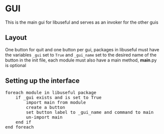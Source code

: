 # GUI
This is the main gui for libuseful and serves as an invoker for the other guis
## Layout
One button for quit and one button per gui, packages in libuseful must have the variables `_gui` set to `True` and `_gui_name` set to the desired name of the button in the init file, each module must also have a main method, __main__.py is optional
## Setting up the interface
<pre>
foreach module in libuseful package
    if _gui exists and is set to True
        import main from module
        create a button
        set button label to _gui_name and command to main
        un-import main
    end if
end foreach
</pre>